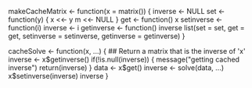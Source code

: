 makeCacheMatrix <- function(x = matrix()) {
	inverse <- NULL
	set <- function(y) {
		x <<- y
		m <<- NULL
	}
	get <- function() x
	setinverse <- function(i) inverse <- i
	getinverse <- function() inverse
	list(set = set, get = get, setinverse = setinverse, getinverse = getinverse)
}




cacheSolve <- function(x, ...) {
        ## Return a matrix that is the inverse of 'x'
        inverse <- x$getinverse()
        if(!is.null(inverse)) {
        	message("getting cached inverse")
        	return(inverse)
        }
        data <- x$get()
        inverse <- solve(data, ...)
        x$setinverse(inverse)
        inverse
}

